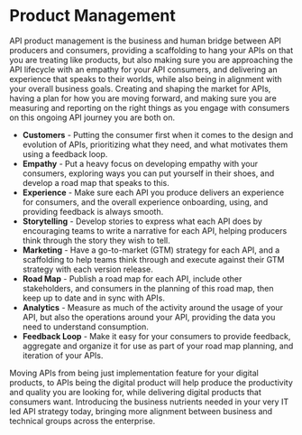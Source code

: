 # Product Management
API product management is the business and human bridge between API producers and consumers, providing a scaffolding to hang your APIs on that you are treating like products, but also making sure you are approaching the API lifecycle with an empathy for your API consumers, and delivering an experience that speaks to their worlds, while also being in alignment with your overall business goals. Creating and shaping the market for APIs, having a plan for how you are moving forward, and making sure you are measuring and reporting on the right things as  you engage with consumers on this ongoing API journey you are both on.

- **Customers** - Putting the consumer first when it comes to the design and evolution of APIs, prioritizing what they need, and what motivates them using a feedback loop.
- **Empathy** - Put a heavy focus on developing empathy with your consumers, exploring ways you can put yourself in their shoes, and develop a road map that speaks to this.
- **Experience** - Make sure each API you produce delivers an experience for consumers, and the overall experience onboarding, using, and providing feedback is always smooth.
- **Storytelling** - Develop stories to express what each API does by encouraging teams to write a narrative for each API, helping producers think through the story they wish to tell.
- **Marketing** - Have a go-to-market (GTM) strategy for each API, and a scaffolding to help teams think through and execute against their GTM strategy with each version release.
- **Road Map** - Publish a road map for each API, include other stakeholders, and consumers in the planning of this road map, then keep up to date and in sync with APIs.
- **Analytics** - Measure as much of the activity around the usage of your API, but also the operations around your API, providing the data you need to understand consumption.
- **Feedback Loop** - Make it easy for your consumers to provide feedback, aggregate and organize it for use as part of your road map planning, and iteration of your APIs.

Moving APIs from being just implementation feature for your digital products, to APIs being the digital product will help produce the productivity and quality you are looking for, while delivering digital products that consumers want. Introducing the business nutrients needed in your very IT led API strategy today, bringing more alignment between business and technical groups across the enterprise.

